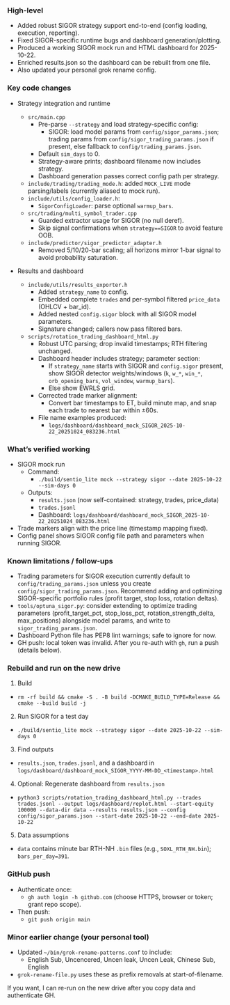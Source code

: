 ### High-level
- Added robust SIGOR strategy support end-to-end (config loading, execution, reporting).
- Fixed SIGOR-specific runtime bugs and dashboard generation/plotting.
- Produced a working SIGOR mock run and HTML dashboard for 2025-10-22.
- Enriched results.json so the dashboard can be rebuilt from one file.
- Also updated your personal grok rename config.

### Key code changes
- Strategy integration and runtime
  - `src/main.cpp`
    - Pre-parse `--strategy` and load strategy-specific config:
      - SIGOR: load model params from `config/sigor_params.json`; trading params from `config/sigor_trading_params.json` if present, else fallback to `config/trading_params.json`.
    - Default `sim_days` to 0.
    - Strategy-aware prints; dashboard filename now includes strategy.
    - Dashboard generation passes correct config path per strategy.
  - `include/trading/trading_mode.h`: added `MOCK_LIVE` mode parsing/labels (currently aliased to mock run).
  - `include/utils/config_loader.h`:
    - `SigorConfigLoader`: parse optional `warmup_bars`.
  - `src/trading/multi_symbol_trader.cpp`
    - Guarded extractor usage for SIGOR (no null deref).
    - Skip signal confirmations when `strategy==SIGOR` to avoid feature OOB.
  - `include/predictor/sigor_predictor_adapter.h`
    - Removed 5/10/20-bar scaling; all horizons mirror 1-bar signal to avoid probability saturation.

- Results and dashboard
  - `include/utils/results_exporter.h`
    - Added `strategy_name` to config.
    - Embedded complete `trades` and per-symbol filtered `price_data` (OHLCV + bar_id).
    - Added nested `config.sigor` block with all SIGOR model parameters.
    - Signature changed; callers now pass filtered bars.
  - `scripts/rotation_trading_dashboard_html.py`
    - Robust UTC parsing; drop invalid timestamps; RTH filtering unchanged.
    - Dashboard header includes strategy; parameter section:
      - If `strategy_name` starts with SIGOR and `config.sigor` present, show SIGOR detector weights/windows (`k`, `w_*`, `win_*`, `orb_opening_bars`, `vol_window`, `warmup_bars`).
      - Else show EWRLS grid.
    - Corrected trade marker alignment:
      - Convert bar timestamps to ET, build minute map, and snap each trade to nearest bar within ±60s.
    - File name examples produced:
      - `logs/dashboard/dashboard_mock_SIGOR_2025-10-22_20251024_083236.html`

### What’s verified working
- SIGOR mock run
  - Command:
    - `./build/sentio_lite mock --strategy sigor --date 2025-10-22 --sim-days 0`
  - Outputs:
    - `results.json` (now self-contained: strategy, trades, price_data)
    - `trades.jsonl`
    - Dashboard: `logs/dashboard/dashboard_mock_SIGOR_2025-10-22_20251024_083236.html`
- Trade markers align with the price line (timestamp mapping fixed).
- Config panel shows SIGOR config file path and parameters when running SIGOR.

### Known limitations / follow‑ups
- Trading parameters for SIGOR execution currently default to `config/trading_params.json` unless you create `config/sigor_trading_params.json`. Recommend adding and optimizing SIGOR-specific portfolio rules (profit target, stop loss, rotation deltas).
- `tools/optuna_sigor.py`: consider extending to optimize trading parameters (profit_target_pct, stop_loss_pct, rotation_strength_delta, max_positions) alongside model params, and write to `sigor_trading_params.json`.
- Dashboard Python file has PEP8 lint warnings; safe to ignore for now.
- GH push: local token was invalid. After you re-auth with `gh`, run a push (details below).

### Rebuild and run on the new drive
1) Build
- `rm -rf build && cmake -S . -B build -DCMAKE_BUILD_TYPE=Release && cmake --build build -j`

2) Run SIGOR for a test day
- `./build/sentio_lite mock --strategy sigor --date 2025-10-22 --sim-days 0`

3) Find outputs
- `results.json`, `trades.jsonl`, and a dashboard in `logs/dashboard/dashboard_mock_SIGOR_YYYY-MM-DD_<timestamp>.html`

4) Optional: Regenerate dashboard from `results.json`
- `python3 scripts/rotation_trading_dashboard_html.py --trades trades.jsonl --output logs/dashboard/replot.html --start-equity 100000 --data-dir data --results results.json --config config/sigor_params.json --start-date 2025-10-22 --end-date 2025-10-22`

5) Data assumptions
- `data` contains minute bar RTH-NH `.bin` files (e.g., `SOXL_RTH_NH.bin`); `bars_per_day=391`.

### GitHub push
- Authenticate once:
  - `gh auth login -h github.com` (choose HTTPS, browser or token; grant repo scope).
- Then push:
  - `git push origin main`

### Minor earlier change (your personal tool)
- Updated `~/bin/grok-rename-patterns.conf` to include:
  - English Sub, Uncencered, Uncen leak, Uncen Leak, Chinese Sub, English
- `grok-rename-file.py` uses these as prefix removals at start-of-filename.

If you want, I can re-run on the new drive after you copy data and authenticate GH.